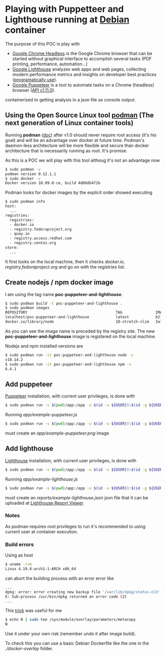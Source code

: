 # Playing with Puppetteer and Lighthouse running at [Debian][4] container

The purpose of this POC is play with 

- [Google Chrome Headless][10] is the Google Chrome browser that can be started without graphical interface to accomplish several tasks (PDF printing, performance, automation...)
- [Google Lighthouse][3] analyzes web apps and web pages, collecting modern performance metrics and insights on developer best practices ([programatically use][11]).
- [Google Puppeteer][1] is a tool to automate tasks on a Chrome (headless) browser ([API c1.11.0][2]).

containerized to getting analysis in a json file as console output. 

## Using the Open Source Linux tool [podman][5] (The next generation of Linux container tools)

Running **podman** ([doc][6]) after v1.0 should never require root access (it's his goal) and will be an advantage over docker at future time. Podman's daemon-less architecture will be more flexible and secure than docker architecture that is necessarily running as root. It's promise.

As this is a POC we will play with this tool althoug it's not an advantage now

```bash
$ sudo podman -v
podman version 0.12.1.1
$ sudo docker -v
Docker version 18.09.0-ce, build 4d60db472b
```

Podman looks for docker images by the explicit order showed executing 

```bash
$ sudo podman info
host:
  ...
registries:
  registries:
  - docker.io
  - registry.fedoraproject.org
  - quay.io
  - registry.access.redhat.com
  - registry.centos.org
store:
  ...
``` 

It first looks on the local machine, then it checks _docker.io_, _registry.fedoraproject.org_ and go on with the registries list.

## Create nodejs / npm docker image

I am using the tag name **poc-puppeteer-and-lighthouse**.

```bash
$ sudo podman build -t poc-puppeteer-and-lighthouse .
$ sudo podman images
REPOSITORY                                        TAG               IMAGE ID       CREATED        SIZE
localhost/poc-puppeteer-and-lighthouse            latest            b2106442811a   16 hours ago   466 MB
docker.io/library/node                            10-stretch-slim   3a7160ffbbb6   40 hours ago   151 MB
```

As you can see the image name is preceded by the registry site. The new **poc-puppeteer-and-lighthouse** image is registered on the local machine. 

Nodejs and npm installed versions are

```bash
$ sudo podman run -it poc-puppeteer-and-lighthouse node -v
v10.14.2
$ sudo podman run -it poc-puppeteer-and-lighthouse npm -v
6.4.1
```

## Add puppeteer

[Puppeteer][1] installation, with current user privileges, is done with

```bash
$ sudo podman run -v $(pwd)/app:/app -u $(id -u ${USER}):$(id -g ${USER}) -it poc-puppeteer-and-lighthouse npm i puppeteer
```

Running _app/example-puppeteer.js_ 

```bash
$ sudo podman run -v $(pwd)/app:/app -u $(id -u ${USER}):$(id -g ${USER}) -it poc-puppeteer-and-lighthouse node example-puppeteer.js
```

must create an _app/example-puppeteer.png_ image 

## Add lighthouse

[Lighthouse][8] installation, with current user privileges, is done with

```bash
$ sudo podman run -v $(pwd)/app:/app -u $(id -u ${USER}):$(id -g ${USER}) -it poc-puppeteer-and-lighthouse npm i lighthouse
```

Running _app/example-lighthouse.js_ 

```bash
$ sudo podman run -v $(pwd)/app:/app -u $(id -u ${USER}):$(id -g ${USER}) -it poc-puppeteer-and-lighthouse node example-lighthouse.js | tee -a reports/example-lighthouse.json
```

must create an _reports/example-lighthouse.json_ json file that it can be uploaded at [Lighthouse Report Viewer][9] 

### Notes

As podman requires root privileges to run it's recommended to using current user at container execution.

### Build errors

Using as host

```bash
$ uname -rsm
Linux 4.19.8-arch1-1-ARCH x86_64
```

can abort the building process with an error error like

```bash
...
dpkg: error: error creating new backup file '/var/lib/dpkg/status-old': Invalid cross-device link
E: Sub-process /usr/bin/dpkg returned an error code (2)
...
```

This [trick][7] was useful for me 

```bash
$ echo N | sudo tee /sys/module/overlay/parameters/metacopy
N
```

Use it under your own risk (remember undo it after image build).

To check this you can use a basic Debian Dockerfile like the one in the _./docker-overlay_ folder.

[1]: https://developers.google.com/web/tools/puppeteer/
[2]: https://github.com/GoogleChrome/puppeteer/blob/v1.11.0/docs/api.md
[3]: https://developers.google.com/web/tools/lighthouse/
[4]: https://github.com/GoogleChrome/puppeteer/blob/master/docs/troubleshooting.md#running-puppeteer-in-docker
[5]: https://developers.redhat.com/articles/podman-next-generation-linux-container-tools/?sc_cid=701f2000001CxXhAAK
[6]: https://podman.io/
[7]: https://bbs.archlinux.org/viewtopic.php?id=241866
[8]: https://www.npmjs.com/package/lighthouse
[9]: https://googlechrome.github.io/lighthouse/viewer/
[10]: https://developers.google.com/web/updates/2017/04/headless-chrome
[11]: https://github.com/GoogleChrome/lighthouse/blob/master/docs/readme.md#using-programmatically
